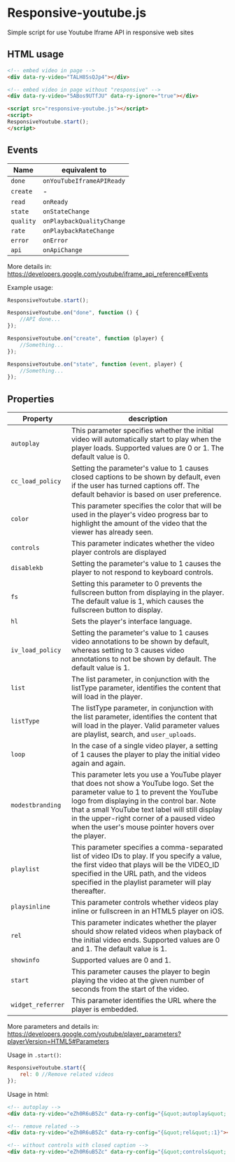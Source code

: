 # Responsive-youtube.js

Simple script for use Youtube Iframe API in responsive web sites

## HTML usage

```html
<!-- embed video in page -->
<div data-ry-video="TALH8SsQJp4"></div>

<!-- embed video in page without "responsive" -->
<div data-ry-video="5ABos9UTfJU" data-ry-ignore="true"></div>

<script src="responsive-youtube.js"></script>
<script>
ResponsiveYoutube.start();
</script>
```

## Events

Name | equivalent to
--- | ---
`done` | `onYouTubeIframeAPIReady`
`create` | -
`read` | `onReady`
`state` | `onStateChange`
`quality` | `onPlaybackQualityChange`
`rate` | `onPlaybackRateChange`
`error` | `onError`
`api` | `onApiChange`

More details in: https://developers.google.com/youtube/iframe_api_reference#Events

Example usage:

```javascript
ResponsiveYoutube.start();

ResponsiveYoutube.on("done", function () {
    //API done...
});

ResponsiveYoutube.on("create", function (player) {
    //Something...
});

ResponsiveYoutube.on("state", function (event, player) {
    //Something...
});
```

## Properties

Property | description
--- | ---
`autoplay` | This parameter specifies whether the initial video will automatically start to play when the player loads. Supported values are 0 or 1. The default value is 0.
`cc_load_policy` | Setting the parameter's value to 1 causes closed captions to be shown by default, even if the user has turned captions off. The default behavior is based on user preference.
`color` | This parameter specifies the color that will be used in the player's video progress bar to highlight the amount of the video that the viewer has already seen.
`controls` | This parameter indicates whether the video player controls are displayed
`disablekb` | Setting the parameter's value to 1 causes the player to not respond to keyboard controls.
`fs` | Setting this parameter to 0 prevents the fullscreen button from displaying in the player. The default value is 1, which causes the fullscreen button to display.
`hl` | Sets the player's interface language.
`iv_load_policy` | Setting the parameter's value to 1 causes video annotations to be shown by default, whereas setting to 3 causes video annotations to not be shown by default. The default value is 1.
`list` | The list parameter, in conjunction with the listType parameter, identifies the content that will load in the player.
`listType` | The listType parameter, in conjunction with the list parameter, identifies the content that will load in the player. Valid parameter values are playlist, search, and `user_uploads`.
`loop` | In the case of a single video player, a setting of 1 causes the player to play the initial video again and again.
`modestbranding` | This parameter lets you use a YouTube player that does not show a YouTube logo. Set the parameter value to 1 to prevent the YouTube logo from displaying in the control bar. Note that a small YouTube text label will still display in the upper-right corner of a paused video when the user's mouse pointer hovers over the player.
`playlist` | This parameter specifies a comma-separated list of video IDs to play. If you specify a value, the first video that plays will be the VIDEO_ID specified in the URL path, and the videos specified in the playlist parameter will play thereafter.
`playsinline` | This parameter controls whether videos play inline or fullscreen in an HTML5 player on iOS.
`rel` | This parameter indicates whether the player should show related videos when playback of the initial video ends. Supported values are 0 and 1. The default value is 1.
`showinfo` | Supported values are 0 and 1.
`start` | This parameter causes the player to begin playing the video at the given number of seconds from the start of the video.
`widget_referrer` | This parameter identifies the URL where the player is embedded.

More parameters and details in: https://developers.google.com/youtube/player_parameters?playerVersion=HTML5#Parameters

Usage in `.start()`:

```javascript
ResponsiveYoutube.start({
    rel: 0 //Remove related videos
});
```

Usage in html:

```html
<!-- autoplay -->
<div data-ry-video="eZh0R6uB5Zc" data-ry-config="{&quot;autoplay&quot;:1}"></div>

<!-- remove related -->
<div data-ry-video="eZh0R6uB5Zc" data-ry-config="{&quot;rel&quot;:1}"></div>

<!-- without controls with closed caption -->
<div data-ry-video="eZh0R6uB5Zc" data-ry-config="{&quot;controls&quot;:0,&quot;cc_load_policy&quot;:1}"></div>
```
